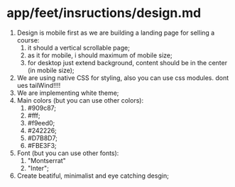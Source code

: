 # app/feet/insructions/design.md

1) Design is mobile first as we are building a landing page for selling a course:
    1) it should a vertical scrollable page;
    2) as it for mobile, i should maximum of mobile size;
    3) for desktop just extend background, content should be in the center (in mobile size);
2) We are using native CSS for styling, also you can use css modules. dont ues tailWind!!!!
3) We are implementing white theme;
4) Main colors (but you can use other colors):
   1) #909c87;
   2) #fff;
   3) #f9eed0;
   4) #242226;
   5) #D7B8D7;
   6) #FBE3F3;
5) Font (but you can use other fonts):
   1) "Montserrat"
   2) "Inter";
6) Create beatiful, minimalist and eye catching desgin;
